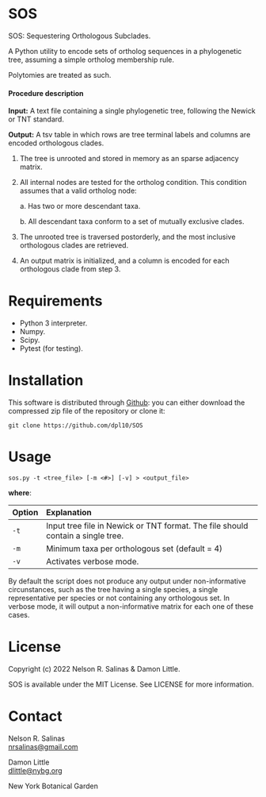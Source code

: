# SOS
SOS: Sequestering Orthologous Subclades.

A Python utility to encode sets of ortholog sequences in a phylogenetic tree, assuming a simple ortholog membership rule.

Polytomies are treated as such.

#### Procedure description

**Input:** A text file containing a single phylogenetic tree, following the Newick or TNT standard. 

**Output:** A tsv table in which rows are tree terminal labels and columns are encoded orthologous clades.

1. The tree is unrooted and stored in memory as an sparse adjacency matrix.

2. All internal nodes are tested for the ortholog condition. This condition assumes that a valid ortholog node:

	a. Has two or more descendant taxa.

	b. All descendant taxa conform to a set of mutually exclusive clades.

3. The unrooted tree is traversed postorderly, and the most inclusive orthologous clades are retrieved.

4. An output matrix is initialized, and a column is encoded for each orthologous clade from step 3.

# Requirements

- Python 3 interpreter.
- Numpy.
- Scipy.
- Pytest (for testing).

# Installation

This software is distributed through [Github](https://github.com/dpl10/SOS): you can either download the compressed zip file of the repository or clone it:

`git clone https://github.com/dpl10/SOS`


# Usage

`sos.py -t <tree_file> [-m <#>] [-v] > <output_file>`

__where__:

| Option | Explanation |
|:---|:---|
| `-t` | Input tree file in Newick or TNT format. The file should contain a single tree. |
| `-m` | Minimum taxa per orthologous set (default = 4) |
| `-v` | Activates verbose mode. |

By default the script does not produce any output under non-informative circunstances, 
such as the tree having a single species, a single representative per species or 
not containing any orthologous set. In verbose mode, it will output a non-informative 
matrix for each one of these cases.

# License

Copyright (c) 2022 Nelson R. Salinas & Damon Little.

SOS is available under the MIT License. See LICENSE for more information.

# Contact

Nelson R. Salinas  
nrsalinas@gmail.com  

Damon Little  
dlittle@nybg.org

New York Botanical Garden
